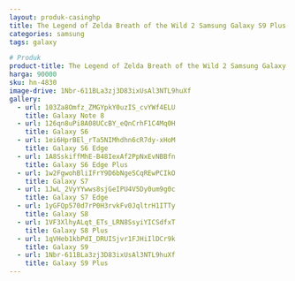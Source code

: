 ```yaml
---
layout: produk-casinghp
title: The Legend of Zelda Breath of the Wild 2 Samsung Galaxy S9 Plus Case
categories: samsung
tags: galaxy

# Produk
product-title: The Legend of Zelda Breath of the Wild 2 Samsung Galaxy S9 Plus Case
harga: 90000
sku: hn-4830
image-drive: 1Nbr-611BLa3zj3D83ixUsAl3NTL9huXf
gallery:
  - url: 103Za8Omfz_ZMGYpkY0uzIS_cvYWf4ELU
    title: Galaxy Note 8
  - url: 126qn8uPi8A08UCcBY_eQnCrhF1C4Mq0H
    title: Galaxy S6
  - url: 1ei6HprBEl_rTa5NIMhdhn6cR7dy-xHoM
    title: Galaxy S6 Edge
  - url: 1A8SskiffMhE-B48IexAf2PpNxEvNBBfn
    title: Galaxy S6 Edge Plus
  - url: 1w2FgwohBliIFrY9D6bNgeSCqREwPCIkO
    title: Galaxy S7
  - url: 1JwL_2VyYYwws8sjGeIPU4V5Dy0um9g0c
    title: Galaxy S7 Edge
  - url: 1yGFQp570d7rP0H3rvkFv0JqltrH1ITTy
    title: Galaxy S8
  - url: 1VF3XlhyALqt_ETs_LRN8SsyiYICSdfxT
    title: Galaxy S8 Plus
  - url: 1qVHeb1kbPdI_DRUISjvr1FJHiIlDCr9k
    title: Galaxy S9
  - url: 1Nbr-611BLa3zj3D83ixUsAl3NTL9huXf
    title: Galaxy S9 Plus
---
```

